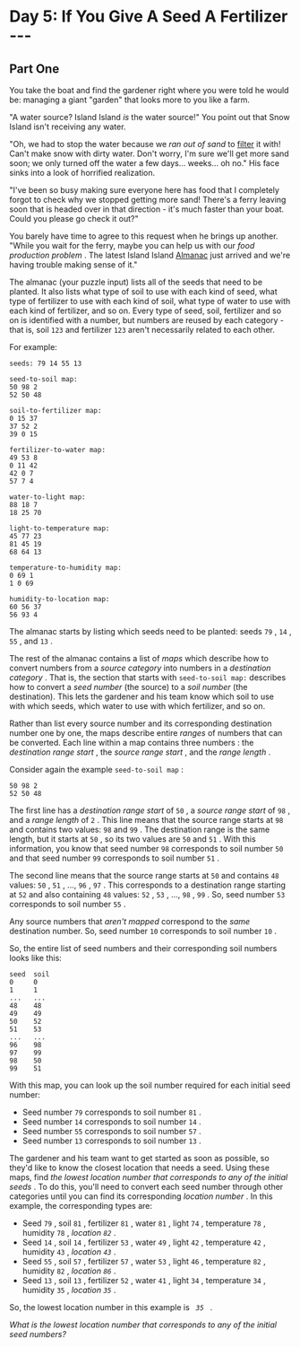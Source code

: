 # Day 5: If You Give A Seed A Fertilizer ---
## Part One

You take the boat and find the gardener right where you were told he
would be: managing a giant "garden" that looks more to you like a farm.

"A water source? Island Island *is* the water source!" You point out
that Snow Island isn't receiving any water.

"Oh, we had to stop the water because we *ran out of sand* to
<a href="https://en.wikipedia.org/wiki/Sand_filter"
target="_blank">filter</a> it with! Can't make snow with dirty water.
Don't worry, I'm sure we'll get more sand soon; we only turned off the
water a few days... weeks... oh no." His face sinks into a look of
horrified realization.

"I've been so busy making sure everyone here has food that I completely
forgot to check why we stopped getting more sand! There's a ferry
leaving soon that is headed over in that direction - it's much faster
than your boat. Could you please go check it out?"

You barely have time to agree to this request when he brings up another.
"While you wait for the ferry, maybe you can help us with our *food
production problem* . The latest Island Island
<a href="https://en.wikipedia.org/wiki/Almanac"
target="_blank">Almanac</a> just arrived and we're having trouble making
sense of it."

The almanac (your puzzle input) lists all of the seeds that need to be
planted. It also lists what type of soil to use with each kind of seed,
what type of fertilizer to use with each kind of soil, what type of
water to use with each kind of fertilizer, and so on. Every type of
seed, soil, fertilizer and so on is identified with a number, but
numbers are reused by each category - that is, soil ` 123 ` and
fertilizer ` 123 ` aren't necessarily related to each other.

For example:

    seeds: 79 14 55 13

    seed-to-soil map:
    50 98 2
    52 50 48

    soil-to-fertilizer map:
    0 15 37
    37 52 2
    39 0 15

    fertilizer-to-water map:
    49 53 8
    0 11 42
    42 0 7
    57 7 4

    water-to-light map:
    88 18 7
    18 25 70

    light-to-temperature map:
    45 77 23
    81 45 19
    68 64 13

    temperature-to-humidity map:
    0 69 1
    1 0 69

    humidity-to-location map:
    60 56 37
    56 93 4

The almanac starts by listing which seeds need to be planted: seeds
` 79 ` , ` 14 ` , ` 55 ` , and ` 13 ` .

The rest of the almanac contains a list of *maps* which describe how to
convert numbers from a *source category* into numbers in a *destination
category* . That is, the section that starts with ` seed-to-soil map: `
describes how to convert a *seed number* (the source) to a *soil number*
(the destination). This lets the gardener and his team know which soil
to use with which seeds, which water to use with which fertilizer, and
so on.

Rather than list every source number and its corresponding destination
number one by one, the maps describe entire *ranges* of numbers that can
be converted. Each line within a map contains
<span title="Don't blame me for the weird order. Blame LXC container.conf UID mappings.">
three numbers </span> : the *destination range start* , the *source
range start* , and the *range length* .

Consider again the example ` seed-to-soil map ` :

    50 98 2
    52 50 48

The first line has a *destination range start* of ` 50 ` , a *source
range start* of ` 98 ` , and a *range length* of ` 2 ` . This line means
that the source range starts at ` 98 ` and contains two values: ` 98 `
and ` 99 ` . The destination range is the same length, but it starts at
` 50 ` , so its two values are ` 50 ` and ` 51 ` . With this
information, you know that seed number ` 98 ` corresponds to soil number
` 50 ` and that seed number ` 99 ` corresponds to soil number ` 51 ` .

The second line means that the source range starts at ` 50 ` and
contains ` 48 ` values: ` 50 ` , ` 51 ` , ..., ` 96 ` , ` 97 ` . This
corresponds to a destination range starting at ` 52 ` and also
containing ` 48 ` values: ` 52 ` , ` 53 ` , ..., ` 98 ` , ` 99 ` . So,
seed number ` 53 ` corresponds to soil number ` 55 ` .

Any source numbers that *aren't mapped* correspond to the *same*
destination number. So, seed number ` 10 ` corresponds to soil number
` 10 ` .

So, the entire list of seed numbers and their corresponding soil numbers
looks like this:

    seed  soil
    0     0
    1     1
    ...   ...
    48    48
    49    49
    50    52
    51    53
    ...   ...
    96    98
    97    99
    98    50
    99    51

With this map, you can look up the soil number required for each initial
seed number:

- Seed number ` 79 ` corresponds to soil number ` 81 ` .
- Seed number ` 14 ` corresponds to soil number ` 14 ` .
- Seed number ` 55 ` corresponds to soil number ` 57 ` .
- Seed number ` 13 ` corresponds to soil number ` 13 ` .

The gardener and his team want to get started as soon as possible, so
they'd like to know the closest location that needs a seed. Using these
maps, find *the lowest location number that corresponds to any of the
initial seeds* . To do this, you'll need to convert each seed number
through other categories until you can find its corresponding *location
number* . In this example, the corresponding types are:

- Seed ` 79 ` , soil ` 81 ` , fertilizer ` 81 ` , water ` 81 ` , light
  ` 74 ` , temperature ` 78 ` , humidity ` 78 ` , *location ` 82 `* .
- Seed ` 14 ` , soil ` 14 ` , fertilizer ` 53 ` , water ` 49 ` , light
  ` 42 ` , temperature ` 42 ` , humidity ` 43 ` , *location ` 43 `* .
- Seed ` 55 ` , soil ` 57 ` , fertilizer ` 57 ` , water ` 53 ` , light
  ` 46 ` , temperature ` 82 ` , humidity ` 82 ` , *location ` 86 `* .
- Seed ` 13 ` , soil ` 13 ` , fertilizer ` 52 ` , water ` 41 ` , light
  ` 34 ` , temperature ` 34 ` , humidity ` 35 ` , *location ` 35 `* .

So, the lowest location number in this example is ` `*`35`*` ` .

*What is the lowest location number that corresponds to any of the
initial seed numbers?*
